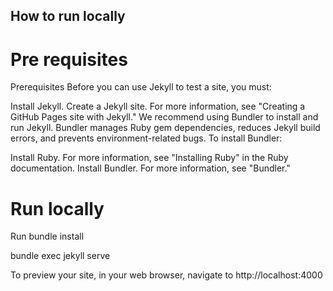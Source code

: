 ## How to run locally


# Pre requisites 

Prerequisites
Before you can use Jekyll to test a site, you must:

Install Jekyll.
Create a Jekyll site. For more information, see "Creating a GitHub Pages site with Jekyll."
We recommend using Bundler to install and run Jekyll. Bundler manages Ruby gem dependencies, reduces Jekyll build errors, and prevents environment-related bugs. To install Bundler:

Install Ruby. For more information, see "Installing Ruby" in the Ruby documentation.
Install Bundler. For more information, see "Bundler."


# Run locally 

Run bundle install


bundle exec jekyll serve

To preview your site, in your web browser, navigate to http://localhost:4000
